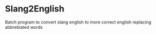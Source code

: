 # Slang2English
Batch program to convert slang english to more correct english replacing abbrebiated words

